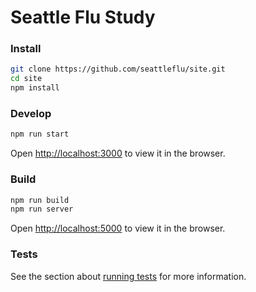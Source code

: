 # Seattle Flu Study

### Install
```bash
git clone https://github.com/seattleflu/site.git
cd site
npm install
```

### Develop
```bash
npm run start
```
Open [http://localhost:3000](http://localhost:3000) to view it in the browser.

### Build
```bash
npm run build
npm run server
```
Open [http://localhost:5000](http://localhost:5000) to view it in the browser.

### Tests
See the section about [running tests](https://facebook.github.io/create-react-app/docs/running-tests) for more information.

